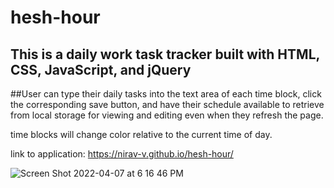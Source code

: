 # hesh-hour

## This is a daily work task tracker built with HTML, CSS, JavaScript, and jQuery
##User can type their daily tasks into the text area of each time block, click the corresponding save button, and have their schedule available to retrieve from local storage for viewing and editing even when they refresh the page.

time blocks will change color relative to the current time of day.

link to application: https://nirav-v.github.io/hesh-hour/

![Screen Shot 2022-04-07 at 6 16 46 PM](https://user-images.githubusercontent.com/98481913/162344279-a8764c9a-2287-436c-86ed-ef68699148e5.png)
